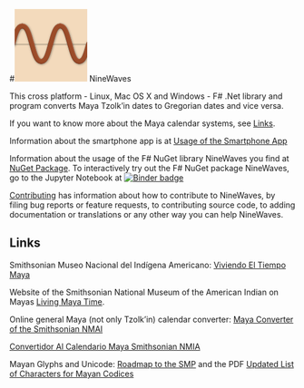 #![NineWaves Logo](./images/nuget_icon.png) NineWaves

This cross platform - Linux, Mac OS X and Windows - F# .Net library and program converts Maya Tzolk’in dates to Gregorian dates and vice versa.

If you want to know more about the Maya calendar systems, see [Links](#links).

Information about the smartphone app is at [Usage of the Smartphone App](./usage.md)

Information about the usage of the F# NuGet library NineWaves you find at [NuGet Package](./nuget_package.md).
To interactively try out the F# NuGet package NineWaves, go to the Jupyter Notebook at [![Binder badge](https://mybinder.org/badge_logo.svg)](https://mybinder.org/v2/gh/Release-Candidate/NineWaves/main?filepath=NineWaves.ipynb)

[Contributing](./contributing.md) has information about how to contribute to NineWaves, by
filing bug reports or feature requests, to contributing source code, to adding documentation
or translations or any other way you can help NineWaves.

## Links

Smithsonian Museo Nacional del Indígena Americano: [Viviendo El Tiempo Maya](https://maya.nmai.si.edu/es)

Website of the Smithsonian National Museum of the American Indian on Mayas [Living Maya Time](https://maya.nmai.si.edu/).

Online general Maya (not only Tzolk’in) calendar converter: [Maya Converter of the Smithsonian NMAI](https://maya.nmai.si.edu/calendar/maya-calendar-converter)

[Convertidor Al Calendario Maya Smithsonian NMIA](https://maya.nmai.si.edu/es/calendario/convertidor-de-calendario-maya)

Mayan Glyphs and Unicode: [Roadmap to the SMP](https://www.unicode.org/roadmaps/smp/) and the PDF [Updated List of Characters for Mayan Codices](https://www.unicode.org/L2/L2020/20248-mayan-update.pdf)
